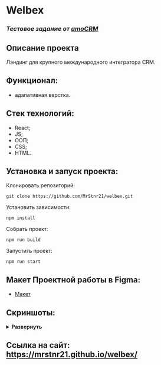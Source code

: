 # Welbex
### *Тестовое задание от [amoCRM](https://www.amocrm.ru/)*

## Описание проекта
Лэндинг для крупного международного интегратора CRM.

## Функционал:
- адапативная верстка.

## Стек технологий:
- React;
- JS;
- ООП;
- CSS;
- HTML.

## Установка и запуск проекта:

Клонировать репозиторий:

    git clone https://github.com/MrStnr21/welbex.git

Установить зависимости:

    npm install

Собрать проект:

    npm run build

Запустить проект:

    npm run start

## Макет Проектной работы в Figma:
- [Макет](https://www.figma.com/file/ja6QtJ9gv2JuxSDIAClL1O/Welbex?node-id=0%3A1)

## Скриншоты:
<details><summary><b>Развернуть</b></summary>

![mrstnr21 github io_welbex_ (1)](https://user-images.githubusercontent.com/104725482/202773882-b8b2222a-a386-4751-a33b-4d74641ff030.png)

![mrstnr21 github io_welbex_](https://user-images.githubusercontent.com/104725482/202773903-2deb497e-10ab-4a54-b2ab-4538ebd55f88.png)

</details>

## Ссылка на сайт: https://mrstnr21.github.io/welbex/
